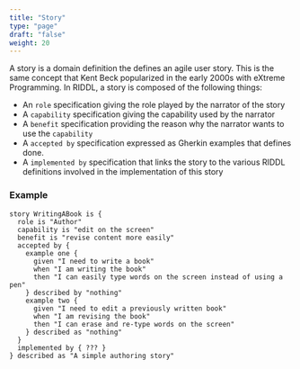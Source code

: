 ```yaml
---
title: "Story"
type: "page"
draft: "false"
weight: 20
---
```


A story is a domain definition the defines an agile user story. This is the same concept that Kent
Beck popularized in the early 2000s with eXtreme Programming. In RIDDL, a story is composed of the
following things:

* An `role` specification giving the role played by the narrator of the story
* A `capability` specification giving the capability used by the narrator
* A `benefit` specification providing the reason why the narrator wants to use the `capability`
* A `accepted by` specification expressed as Gherkin examples that defines done.
* A `implemented by` specification that links the story to the various RIDDL definitions involved in
  the implementation of this story

### Example

```riddl
story WritingABook is {
  role is "Author"
  capability is "edit on the screen"
  benefit is "revise content more easily"
  accepted by {
    example one {
      given "I need to write a book"
      when "I am writing the book"
      then "I can easily type words on the screen instead of using a pen"
    } described by "nothing"
    example two {
      given "I need to edit a previously written book"
      when "I am revising the book"
      then "I can erase and re-type words on the screen"
    } described as "nothing"
  }
  implemented by { ??? }
} described as "A simple authoring story"
```
